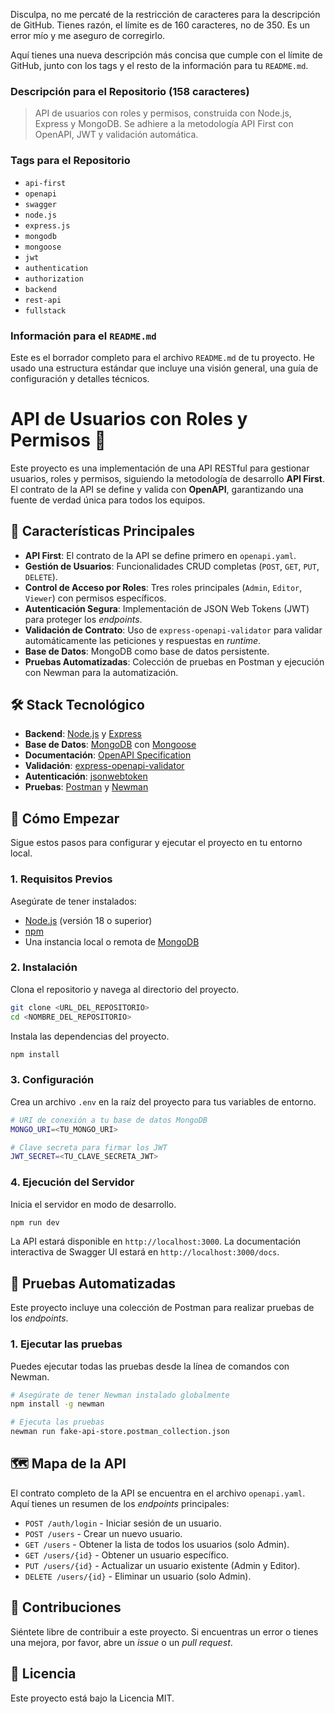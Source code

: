 Disculpa, no me percaté de la restricción de caracteres para la descripción de GitHub. Tienes razón, el límite es de 160 caracteres, no de 350. Es un error mío y me aseguro de corregirlo.

Aquí tienes una nueva descripción más concisa que cumple con el límite de GitHub, junto con los tags y el resto de la información para tu `README.md`.


### Descripción para el Repositorio (158 caracteres)

> API de usuarios con roles y permisos, construida con Node.js, Express y MongoDB. Se adhiere a la metodología API First con OpenAPI, JWT y validación automática.


### Tags para el Repositorio

  * `api-first`
  * `openapi`
  * `swagger`
  * `node.js`
  * `express.js`
  * `mongodb`
  * `mongoose`
  * `jwt`
  * `authentication`
  * `authorization`
  * `backend`
  * `rest-api`
  * `fullstack`


### Información para el `README.md`

Este es el borrador completo para el archivo `README.md` de tu proyecto. He usado una estructura estándar que incluye una visión general, una guía de configuración y detalles técnicos.

# API de Usuarios con Roles y Permisos 🔑

Este proyecto es una implementación de una API RESTful para gestionar usuarios, roles y permisos, siguiendo la metodología de desarrollo **API First**. El contrato de la API se define y valida con **OpenAPI**, garantizando una fuente de verdad única para todos los equipos.


## 🎯 Características Principales

  * **API First**: El contrato de la API se define primero en `openapi.yaml`.
  * **Gestión de Usuarios**: Funcionalidades CRUD completas (`POST`, `GET`, `PUT`, `DELETE`).
  * **Control de Acceso por Roles**: Tres roles principales (`Admin`, `Editor`, `Viewer`) con permisos específicos.
  * **Autenticación Segura**: Implementación de JSON Web Tokens (JWT) para proteger los *endpoints*.
  * **Validación de Contrato**: Uso de `express-openapi-validator` para validar automáticamente las peticiones y respuestas en *runtime*.
  * **Base de Datos**: MongoDB como base de datos persistente.
  * **Pruebas Automatizadas**: Colección de pruebas en Postman y ejecución con Newman para la automatización.


## 🛠️ Stack Tecnológico

  * **Backend**: [Node.js](https://nodejs.org/) y [Express](https://expressjs.com/)
  * **Base de Datos**: [MongoDB](https://www.mongodb.com/) con [Mongoose](https://mongoosejs.com/)
  * **Documentación**: [OpenAPI Specification](https://swagger.io/specification/)
  * **Validación**: [express-openapi-validator](https://www.npmjs.com/package/express-openapi-validator)
  * **Autenticación**: [jsonwebtoken](https://www.npmjs.com/package/jsonwebtoken)
  * **Pruebas**: [Postman](https://www.postman.com/) y [Newman](https://www.npmjs.com/package/newman)


## 🚀 Cómo Empezar

Sigue estos pasos para configurar y ejecutar el proyecto en tu entorno local.

### 1\. Requisitos Previos

Asegúrate de tener instalados:

  * [Node.js](https://nodejs.org/) (versión 18 o superior)
  * [npm](https://www.npmjs.com/)
  * Una instancia local o remota de [MongoDB](https://www.mongodb.com/)

### 2\. Instalación

Clona el repositorio y navega al directorio del proyecto.

```bash
git clone <URL_DEL_REPOSITORIO>
cd <NOMBRE_DEL_REPOSITORIO>
```

Instala las dependencias del proyecto.

```bash
npm install
```

### 3\. Configuración

Crea un archivo `.env` en la raíz del proyecto para tus variables de entorno.

```bash
# URI de conexión a tu base de datos MongoDB
MONGO_URI=<TU_MONGO_URI>

# Clave secreta para firmar los JWT
JWT_SECRET=<TU_CLAVE_SECRETA_JWT>
```

### 4\. Ejecución del Servidor

Inicia el servidor en modo de desarrollo.

```bash
npm run dev
```

La API estará disponible en `http://localhost:3000`. La documentación interactiva de Swagger UI estará en `http://localhost:3000/docs`.


## 🧪 Pruebas Automatizadas

Este proyecto incluye una colección de Postman para realizar pruebas de los *endpoints*.

### 1\. Ejecutar las pruebas

Puedes ejecutar todas las pruebas desde la línea de comandos con Newman.

```bash
# Asegúrate de tener Newman instalado globalmente
npm install -g newman

# Ejecuta las pruebas
newman run fake-api-store.postman_collection.json
```


## 🗺️ Mapa de la API

El contrato completo de la API se encuentra en el archivo `openapi.yaml`. Aquí tienes un resumen de los *endpoints* principales:

  * `POST /auth/login` - Iniciar sesión de un usuario.
  * `POST /users` - Crear un nuevo usuario.
  * `GET /users` - Obtener la lista de todos los usuarios (solo Admin).
  * `GET /users/{id}` - Obtener un usuario específico.
  * `PUT /users/{id}` - Actualizar un usuario existente (Admin y Editor).
  * `DELETE /users/{id}` - Eliminar un usuario (solo Admin).


## 🤝 Contribuciones

Siéntete libre de contribuir a este proyecto. Si encuentras un error o tienes una mejora, por favor, abre un *issue* o un *pull request*.


## 📄 Licencia

Este proyecto está bajo la Licencia MIT.
